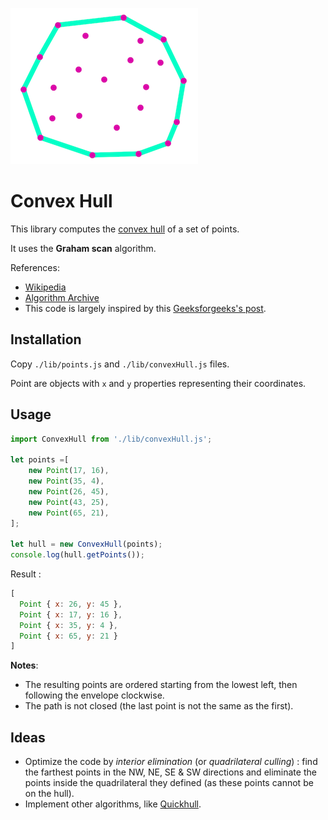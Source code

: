 ![Hull example](hull.png)
# Convex Hull

This library computes the [convex hull](https://en.wikipedia.org/wiki/Convex_hull) of a set of points.

It uses the __Graham scan__ algorithm.

References:

- [Wikipedia](https://en.wikipedia.org/wiki/Graham_scan)
- [Algorithm Archive](https://www.algorithm-archive.org/contents/graham_scan/graham_scan.html)
- This code is largely inspired by this [Geeksforgeeks's post](https://www.geeksforgeeks.org/convex-hull-using-graham-scan/).


## Installation

Copy `./lib/points.js` and `./lib/convexHull.js` files.

Point are objects with `x` and `y` properties representing their coordinates.

## Usage

```js
import ConvexHull from './lib/convexHull.js';

let points =[
    new Point(17, 16),
    new Point(35, 4),
    new Point(26, 45),
    new Point(43, 25),
    new Point(65, 21),
];

let hull = new ConvexHull(points);
console.log(hull.getPoints());
```
Result :

```js
[
  Point { x: 26, y: 45 },
  Point { x: 17, y: 16 },
  Point { x: 35, y: 4 },
  Point { x: 65, y: 21 }
]
```
__Notes__:
- The resulting points are ordered starting from the lowest left, then following the envelope clockwise.
- The path is not closed (the last point is not the same as the first).

## Ideas

- Optimize the code by _interior elimination_ (or _quadrilateral culling_) : find the farthest points in the NW, NE, SE & SW directions and eliminate the points inside the quadrilateral they defined (as these points cannot be on the hull).
- Implement other algorithms, like [Quickhull](https://en.wikipedia.org/wiki/Quickhull).